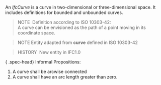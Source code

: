 ﻿An _IfcCurve_ is a curve in two-dimensional or three-dimensional space. It includes definitions for bounded and unbounded curves.

> NOTE&nbsp; Definition according to ISO 10303-42:  
> A curve can be envisioned as the path of a point moving in its coordinate space.

> NOTE Entity adapted from **curve** defined in ISO 10303-42

> HISTORY&nbsp; New entity in IFC1.0

{ .spec-head}
Informal Propositions:

1. A curve shall be arcwise connected 
2. A curve shall have an arc length greater than zero.
